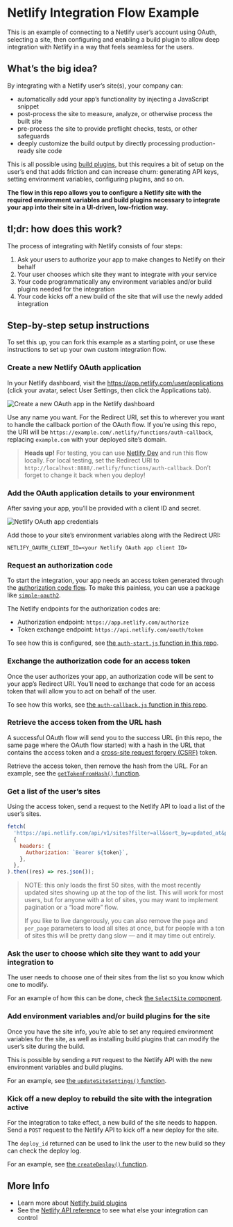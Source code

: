 # Netlify Integration Flow Example

This is an example of connecting to a Netlify user’s account using OAuth, selecting a site, then configuring and enabling a build plugin to allow deep integration with Netlify in a way that feels seamless for the users.

## What’s the big idea?

By integrating with a Netlify user’s site(s), your company can:

- automatically add your app’s functionality by injecting a JavaScript snippet
- post-process the site to measure, analyze, or otherwise process the built site
- pre-process the site to provide preflight checks, tests, or other safeguards
- deeply customize the build output by directly processing production-ready site code

This is all possible using [build plugins][plugins], but this requires a bit of setup on the user’s end that adds friction and can increase churn: generating API keys, setting environment variables, configuring plugins, and so on.

**The flow in this repo allows you to configure a Netlify site with the required environment variables and build plugins necessary to integrate your app into their site in a UI-driven, low-friction way.**

## tl;dr: how does this work?

The process of integrating with Netlify consists of four steps:

1. Ask your users to authorize your app to make changes to Netlify on their behalf
2. Your user chooses which site they want to integrate with your service
3. Your code programmatically any environment variables and/or build plugins needed for the integration
4. Your code kicks off a new build of the site that will use the newly added integration

## Step-by-step setup instructions

To set this up, you can fork this example as a starting point, or use these instructions to set up your own custom integration flow.

### Create a new Netlify OAuth application

In your Netlify dashboard, visit the <https://app.netlify.com/user/applications> (click your avatar, select User Settings, then click the Applications tab).

![Create a new OAuth app in the Netlify dashboard](https://res.cloudinary.com/jlengstorf/image/upload/f_auto,q_auto,w_800/v1597879827/netlify/integrations/create-oauth-app.png)

Use any name you want. For the Redirect URI, set this to wherever you want to handle the callback portion of the OAuth flow. If you’re using this repo, the URI will be `https://example.com/.netlify/functions/auth-callback`, replacing `example.com` with your deployed site’s domain.

> **Heads up!** For testing, you can use [Netlify Dev][dev] and run this flow locally. For local testing, set the Redirect URI to `http://localhost:8888/.netlify/functions/auth-callback`. Don’t forget to change it back when you deploy!

### Add the OAuth application details to your environment

After saving your app, you’ll be provided with a client ID and secret.

![Netlify OAuth app credentials](https://res.cloudinary.com/jlengstorf/image/upload/f_auto,q_auto,w_800/v1597879830/netlify/integrations/oauth-app-credentials.png)

Add those to your site’s environment variables along with the Redirect URI:

```
NETLIFY_OAUTH_CLIENT_ID=<your Netlify OAuth app client ID>
```

### Request an authorization code

To start the integration, your app needs an access token generated through the [authorization code flow][auth]. To make this painless, you can use a package like [`simple-oauth2`][simple-oauth2].

The Netlify endpoints for the authorization codes are:

- Authorization endpoint: `https://app.netlify.com/authorize`
- Token exchange endpoint: `https://api.netlify.com/oauth/token`

To see how this is configured, see [the `auth-start.js` function in this repo](./functions/auth-start.js).

### Exchange the authorization code for an access token

Once the user authorizes your app, an authorization code will be sent to your app’s Redirect URI. You’ll need to exchange that code for an access token that will allow you to act on behalf of the user.

To see how this works, see [the `auth-callback.js` function in this repo](./functions/auth-callback.js).

### Retrieve the access token from the URL hash

A successful OAuth flow will send you to the success URL (in this repo, the same page where the OAuth flow started) with a hash in the URL that contains the access token and a [cross-site request forgery (CSRF)][csrf] token.

Retrieve the access token, then remove the hash from the URL. For an example, see the [`getTokenFromHash()` function](./src/util/auth.js).

### Get a list of the user’s sites

Using the access token, send a request to the Netlify API to load a list of the user’s sites.

```js
fetch(
  'https://api.netlify.com/api/v1/sites?filter=all&sort_by=updated_at&page=1&per_page=50',
  {
    headers: {
      Authorization: `Bearer ${token}`,
    },
  },
).then((res) => res.json());
```

> NOTE: this only loads the first 50 sites, with the most recently updated
> sites showing up at the top of the list. This will work for most users, but
> for anyone with a lot of sites, you may want to implement pagination or a
> “load more” flow.
>
> If you like to live dangerously, you can also remove the `page` and
> `per_page` parameters to load all sites at once, but for people with a ton
> of sites this will be pretty dang slow — and it may time out entirely.

### Ask the user to choose which site they want to add your integration to

The user needs to choose one of their sites from the list so you know which one to modify.

For an example of how this can be done, check [the `SelectSite` component](./src/components/select-site.js).

### Add environment variables and/or build plugins for the site

Once you have the site info, you’re able to set any required environment variables for the site, as well as installing build plugins that can modify the user’s site during the build.

This is possible by sending a `PUT` request to the Netlify API with the new environment variables and build plugins.

For an example, see [the `updateSiteSettings()` function](src/util/netlify-api.js).

### Kick off a new deploy to rebuild the site with the integration active

For the integration to take effect, a new build of the site needs to happen. Send a `POST` request to the Netlify API to kick off a new deploy for the site.

The `deploy_id` returned can be used to link the user to the new build so they can check the deploy log.

For an example, see [the `createDeploy()` function](src/util/netlify-api.js).

## More Info

- Learn more about [Netlify build plugins][plugins]
- See the [Netlify API reference][api] to see what else your integration can control

[plugins]: https://www.netlify.com/products/build/plugins/?utm_source=github&utm_medium=integration-jl&utm_campaign=devex
[dev]: https://www.netlify.com/products/dev/?utm_source=github&utm_medium=integrations-jl&utm_campaign=devex
[auth]: https://developer.okta.com/blog/2018/04/10/oauth-authorization-code-grant-type
[simple-oauth2]: https://www.npmjs.com/package/simple-oauth2
[csrf]: https://owasp.org/www-community/attacks/csrf
[api]: https://open-api.netlify.com/